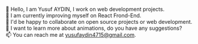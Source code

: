 
🔭 Hello, I am Yusuf AYDIN, I work on web development projects.<br/>
🌱 I am currently improving myself on React Frond-End.<br/>
👯 I'd be happy to collaborate on open source projects or web development.<br/>
🤔 I want to learn more about animations, do you have any suggestions?<br/>
📫 You can reach me at yusufaydin4715@gmail.com.<br/>


